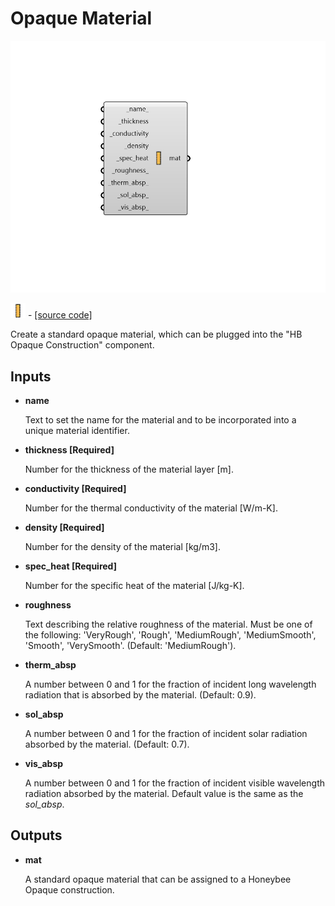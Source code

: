 # Opaque Material

![](../../.gitbook/assets/Opaque_Material.png)

![](../../.gitbook/assets/Opaque_Material%20%281%29.png) - [\[source code\]](https://github.com/ladybug-tools/honeybee-grasshopper-energy/blob/master/honeybee_grasshopper_energy/src//HB%20Opaque%20Material.py)

Create a standard opaque material, which can be plugged into the "HB Opaque Construction" component.

## Inputs

* **name**

  Text to set the name for the material and to be incorporated into a unique material identifier. 

* **thickness \[Required\]**

  Number for the thickness of the material layer \[m\]. 

* **conductivity \[Required\]**

  Number for the thermal conductivity of the material \[W/m-K\]. 

* **density \[Required\]**

  Number for the density of the material \[kg/m3\]. 

* **spec\_heat \[Required\]**

  Number for the specific heat of the material \[J/kg-K\]. 

* **roughness**

  Text describing the relative roughness of the material. Must be one of the following: 'VeryRough', 'Rough', 'MediumRough', 'MediumSmooth', 'Smooth', 'VerySmooth'. \(Default: 'MediumRough'\). 

* **therm\_absp**

  A number between 0 and 1 for the fraction of incident long wavelength radiation that is absorbed by the material. \(Default: 0.9\). 

* **sol\_absp**

  A number between 0 and 1 for the fraction of incident solar radiation absorbed by the material. \(Default: 0.7\). 

* **vis\_absp**

  A number between 0 and 1 for the fraction of incident visible wavelength radiation absorbed by the material. Default value is the same as the _sol\_absp_. 

## Outputs

* **mat**

  A standard opaque material that can be assigned to a Honeybee Opaque construction. 

